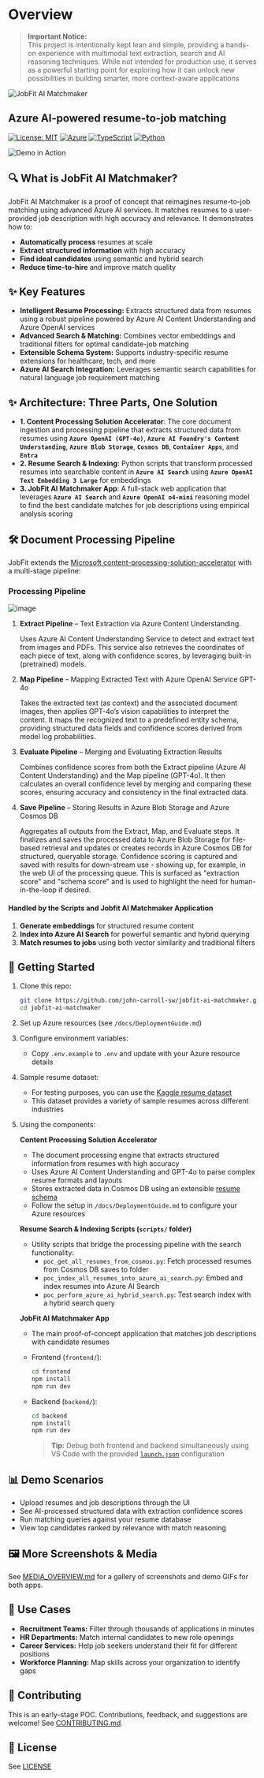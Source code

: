 # Overview

> **Important Notice:**  
> This project is intentionally kept lean and simple, providing a hands-on experience with multimodal text extraction, search and AI reasoning techniques. While not intended for production use, it serves as a powerful starting point for exploring how it can unlock new possibilities in building smarter, more context-aware applications

![JobFit AI Matchmaker](media/JobFit%20AI%20MatchMaker.png)

## Azure AI-powered resume-to-job matching

[![License: MIT](https://img.shields.io/badge/License-MIT-yellow.svg)](https://opensource.org/licenses/MIT)
[![Azure](https://img.shields.io/badge/Azure-%230072C6.svg?style=flat&logo=microsoftazure&logoColor=white)](https://azure.microsoft.com)
[![TypeScript](https://img.shields.io/badge/TypeScript-%23007ACC.svg?style=flat&logo=typescript&logoColor=white)](https://www.typescriptlang.org/)
[![Python](https://img.shields.io/badge/Python-3.9+-blue.svg)](https://www.python.org)

![Demo in Action](media/JobfitAIMatchMaker_Demo.gif)

## 🔍 What is JobFit AI Matchmaker?

JobFit AI Matchmaker is a proof of concept that reimagines resume-to-job matching using advanced Azure AI services. It matches resumes to a user-provided job description with high accuracy and relevance. It demonstrates how to:

- **Automatically process** resumes at scale
- **Extract structured information** with high accuracy
- **Find ideal candidates** using semantic and hybrid search
- **Reduce time-to-hire** and improve match quality

## ✨ Key Features

- **Intelligent Resume Processing:** Extracts structured data from resumes using a robust pipeline powered by Azure AI Content Understanding and Azure OpenAI services
- **Advanced Search & Matching:** Combines vector embeddings and traditional filters for optimal candidate-job matching
- **Extensible Schema System:** Supports industry-specific resume extensions for healthcare, tech, and more
- **Azure AI Search Integration:** Leverages semantic search capabilities for natural language job requirement matching

## ✨ Architecture: Three Parts, One Solution

- **1. Content Processing Solution Accelerator**: The core document ingestion and processing pipeline that extracts structured data from resumes using **`Azure OpenAI (GPT-4o)`**, **`Azure AI Foundry's Content Understanding`**, **`Azure Blob Storage`**, **`Cosmos DB`**, **`Container Apps`**, and **`Entra`**
- **2. Resume Search & Indexing**: Python scripts that transform processed resumes into searchable content in **`Azure AI Search`** using **`Azure OpenAI Text Embedding 3 Large`** for embeddings
- **3. JobFit AI Matchmaker App**: A full-stack web application that leverages **`Azure AI Search`** and **`Azure OpenAI o4-mini`** reasoning model to find the best candidate matches for job descriptions using empirical analysis scoring

## 🛠️ Document Processing Pipeline

JobFit extends the [Microsoft content-processing-solution-accelerator](https://github.com/microsoft/content-processing-solution-accelerator) with a multi-stage pipeline:

### Processing Pipeline

![image](./docs/images/readme/processing-pipeline.png)

1. **Extract Pipeline** – Text Extraction via Azure Content Understanding.

    Uses Azure AI Content Understanding Service to detect and extract text from images and PDFs. This service also retrieves the coordinates of each piece of text, along with confidence scores, by leveraging built-in (pretrained) models.

2. **Map Pipeline** – Mapping Extracted Text with Azure OpenAI Service GPT-4o

    Takes the extracted text (as context) and the associated document images, then applies GPT-4o’s vision capabilities to interpret the content. It maps the recognized text to a predefined entity schema, providing structured data fields and confidence scores derived from model log probabilities.

3. **Evaluate Pipeline** – Merging and Evaluating Extraction Results

    Combines confidence scores from both the Extract pipeline (Azure AI Content Understanding) and the Map pipeline (GPT-4o). It then calculates an overall confidence level by merging and comparing these scores, ensuring accuracy and consistency in the final extracted data.

4. **Save Pipeline** – Storing Results in Azure Blob Storage and Azure Cosmos DB

    Aggregates all outputs from the Extract, Map, and Evaluate steps. It finalizes and saves the processed data to Azure Blob Storage for file-based retrieval and updates or creates records in Azure Cosmos DB for structured, queryable storage. Confidence scoring is captured and saved with results for down-stream use - showing up, for example, in the web UI of the processing queue. This is surfaced as "extraction score" and "schema score" and is used to highlight the need for human-in-the-loop if desired.

#### Handled by the Scripts and Jobfit AI Matchmaker Application

1. **Generate embeddings** for structured resume content
2. **Index into Azure AI Search** for powerful semantic and hybrid querying
3. **Match resumes to jobs** using both vector similarity and traditional filters

## 🚀 Getting Started

1. Clone this repo:

   ```bash
   git clone https://github.com/john-carroll-sw/jobfit-ai-matchmaker.git
   cd jobfit-ai-matchmaker
   ```

2. Set up Azure resources (see `/docs/DeploymentGuide.md`)

3. Configure environment variables:
   - Copy `.env.example` to `.env` and update with your Azure resource details

4. Sample resume dataset:
   - For testing purposes, you can use the [Kaggle resume dataset](https://www.kaggle.com/datasets/snehaanbhawal/resume-dataset)
   - This dataset provides a variety of sample resumes across different industries

5. Using the components:

    **Content Processing Solution Accelerator**

    - The document processing engine that extracts structured information from resumes with high accuracy
    - Uses Azure AI Content Understanding and GPT-4o to parse complex resume formats and layouts
    - Stores extracted data in Cosmos DB using an extensible [resume schema](./src/ContentProcessorAPI/samples/schemas/resume.py)
    - Follow the setup in `/docs/DeploymentGuide.md` to configure your Azure resources

    **Resume Search & Indexing Scripts (`scripts/` folder)**

    - Utility scripts that bridge the processing pipeline with the search functionality:
      - `poc_get_all_resumes_from_cosmos.py`: Fetch processed resumes from Cosmos DB saves to folder
      - `poc_index_all_resumes_into_azure_ai_search.py`: Embed and index resumes into Azure AI Search
      - `poc_perform_azure_ai_hybrid_search.py`: Test search index with a hybrid search query

    **JobFit AI Matchmaker App**

    - The main proof-of-concept application that matches job descriptions with candidate resumes
    - Frontend (`frontend/`):

        ```bash
        cd frontend
        npm install
        npm run dev
        ```

    - Backend (`backend/`):

        ```bash
        cd backend
        npm install
        npm run dev
        ```

        > **Tip:** Debug both frontend and backend simultaneously using VS Code with the provided [`launch.json`](./.vscode/launch.json) configuration

## 📊 Demo Scenarios

- Upload resumes and job descriptions through the UI
- See AI-processed structured data with extraction confidence scores
- Run matching queries against your resume database
- View top candidates ranked by relevance with match reasoning

## 🖼️ More Screenshots & Media

See [MEDIA_OVERVIEW.md](./media/MEDIA_OVERVIEW.md) for a gallery of screenshots and demo GIFs for both apps.

## 📝 Use Cases

- **Recruitment Teams:** Filter through thousands of applications in minutes
- **HR Departments:** Match internal candidates to new role openings
- **Career Services:** Help job seekers understand their fit for different positions
- **Workforce Planning:** Map skills across your organization to identify gaps

## 🤝 Contributing

This is an early-stage POC. Contributions, feedback, and suggestions are welcome! See [CONTRIBUTING.md](./docs/CONTRIBUTING.md).

## 📄 License

See [LICENSE](./LICENSE)
